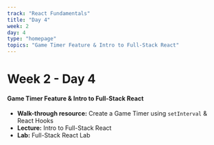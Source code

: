 ```yaml
---
track: "React Fundamentals"
title: "Day 4"
week: 2
day: 4
type: "homepage"
topics: "Game Timer Feature & Intro to Full-Stack React"
---
```



# Week 2 - Day 4

#### Game Timer Feature & Intro to Full-Stack React
- **Walk-through resource:** Create a Game Timer using `setInterval` & React Hooks
- **Lecture:** Intro to Full-Stack React
- **Lab:** Full-Stack React Lab
<!-- - [**Walk-through resource:** Create a Game Timer using `setInterval` & React Hooks](https://overreacted.io/making-setinterval-declarative-with-react-hooks/)
- [**Lecture:** Intro to Full-Stack React](/react-fundamentals/week-2/day-4/lecture-materials/full-stack-react)
- [**Lab:** Full-Stack React Lab](/react-fundamentals/week-2/day-4/labs/full-stack-react-lab) - **Non-Deliverable** -->

